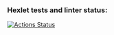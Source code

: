 ### Hexlet tests and linter status:
[![Actions Status](https://github.com/AnastasiaYakushina/fullstack-javascript-project-4/actions/workflows/hexlet-check.yml/badge.svg)](https://github.com/AnastasiaYakushina/fullstack-javascript-project-4/actions)